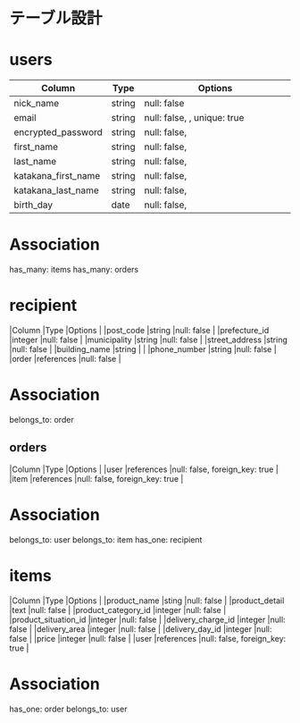 # テーブル設計

# users
|Column                     |Type                   |Options                                     |
|---------------------------|-----------------------|--------------------------------------------|
|nick_name                  |string                 |null: false                                 |
|email                      |string                 |null: false, , unique: true　　　　　　　     |
|encrypted_password         |string                 |null: false, 　　　　　　　                   |
|first_name                 |string                 |null: false,                                |
|last_name                  |string                 |null: false,                                |
|katakana_first_name        |string                 |null: false,                                |
|katakana_last_name         |string                 |null: false,                                |
|birth_day                  |date                   |null: false,                                |
# Association
has_many: items
has_many: orders


# recipient
|Column                     |Type                   |Options                                     |
|post_code                  |string                 |null: false                                 |
|prefecture_id              |integer                |null: false                                 |
|municipality               |string                 |null: false                                 |
|street_address             |string                 |null: false                                 |
|building_name              |string                 |                                            |
|phone_number               |string                 |null: false                                 |
|order                      |references             |null: false                                 |
# Association
belongs_to: order


## orders
|Column                     |Type                   |Options                                     |
|user                       |references             |null: false, foreign_key: true              |
|item                       |references             |null: false, foreign_key: true              |
# Association
belongs_to: user
belongs_to: item
has_one: recipient


# items
|Column                     |Type                   |Options                                     |
|product_name               |sting                  |null: false                                 |
|product_detail             |text                   |null: false                                 |
|product_category_id        |integer                |null: false                                 |
|product_situation_id       |integer                |null: false                                 |
|delivery_charge_id         |integer                |null: false                                 |
|delivery_area              |integer                |null: false                                 |
|delivery_day_id            |integer                |null: false                                 |
|price                      |integer                |null: false                                 |
|user                       |references             |null: false, foreign_key: true              |
# Association
has_one: order
belongs_to: user
